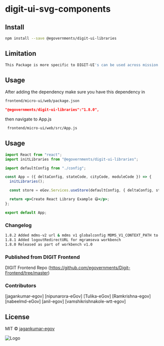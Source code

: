 <!-- TODO: update this -->

# digit-ui-svg-components

## Install

```bash
npm install --save @egovernments/digit-ui-libraries
```

## Limitation

```bash
This Package is more specific to DIGIT-UI's can be used across mission's
```

## Usage

After adding the dependency make sure you have this dependency in

```bash
frontend/micro-ui/web/package.json
```

```json
"@egovernments/digit-ui-libraries":"1.8.0",
```

then navigate to App.js

```bash
 frontend/micro-ui/web/src/App.js
```


## Usage

```jsx
import React from "react";
import initLibraries from "@egovernments/digit-ui-libraries";

import defaultConfig from "./config";

const App = ({ deltaConfig, stateCode, cityCode, moduleCode }) => {
  initLibraries();

  const store = eGov.Services.useStore(defaultConfig, { deltaConfig, stateCode, cityCode, moduleCode });

  return <p>Create React Library Example 😄</p>;
};

export default App;
```

### Changelog

```bash
1.8.2 Added mdms-v2 url & mdms v1 globalconfig MDMS_V1_CONTEXT_PATH to support both v1 and v2
1.8.1 Added logoutRedirectURL for mgramseva workbench
1.8.0 Released as part of workbench v1.0
```

### Published from DIGIT Frontend 
DIGIT Frontend Repo (https://github.com/egovernments/Digit-Frontend/tree/master)

### Contributors

[jagankumar-egov] [nipunarora-eGov] [Tulika-eGov] [Ramkrishna-egov] [nabeelmd-eGov] [anil-egov] [vamshikrishnakole-wtt-egov] 

## License

MIT © [jagankumar-egov](https://github.com/jagankumar-egov)


![Logo](https://s3.ap-south-1.amazonaws.com/works-dev-asset/mseva-white-logo.png)
